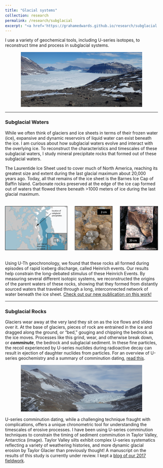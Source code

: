 ```yaml
---
title: "Glacial systems"
collection: research
permalink: /research/subglacial
excerpt: "<a href='https://grahamedwards.github.io/research/subglacial'><img src='/images/ice/Linebreen_snout.jpg' width='400'></a>"
---
```



I use a variety of geochemical tools, including U-series isotopes, to reconstruct time and process in subglacial systems.
<br>
<center><img src='../images/ice/UpperTaylor.JPG' width="400" ></center>

---
### Subglacial Waters

While we often think of glaciers and ice sheets in terms of their frozen water (ice), expansive and dynamic reservoirs of liquid water can exist beneath the ice. I am curious about how subglacial waters evolve and interact with the overlying ice. To reconstruct the characteristics and timescales of these subglacial waters, I study mineral precipitate rocks that formed out of these subglacial waters.

The Laurentide Ice Sheet used to cover much of North America, reaching its greatest size and extent during the last glacial maximum about 20,000 years ago. Today, all that remains of the ice sheet is the Barnes Ice Cap of Baffin Island. Carbonate rocks preserved at the edge of the ice cap formed out of waters that flowed there beneath &gt;1000 meters of ice during the last glacial maximum.

<br/>
<center><img src='../images/ice/baffin_overview.png' width="600"></center>
<br/>

Using U-Th geochronology, we found that these rocks all formed during episodes of rapid iceberg discharge, called Heinrich events. Our results help constrain the long-debated stimulus of these Heinrich Events. By measuring several different isotopic systems, we reconstructed the origins of the parent waters of these rocks, showing that they formed from distantly sourced waters that traveled through a long, interconnected network of water beneath the ice sheet. [Check out our new publication on this work!](https://www.science.org/doi/10.1126/sciadv.abp9329)

---
### Subglacial Rocks
Glaciers wear away at the very land they sit on as the ice flows and slides over it. At the base of glaciers, pieces of rock are entrained in the ice and dragged along the ground, or “bed,” gouging and chipping the bedrock as the ice moves. Processes like this grind, wear, and otherwise break down, or __*comminute*__, the bedrock and subglacial sediment. In these fine particles, the recoil experienced by U-series nuclides during radioactive decay can result in ejection of daughter nuclides from particles. For an overview of U-series geochemistry and a summary of comminution dating,  [read this](https://grahamedwards.github.io/research/u-comm).

<center><img src='../images/ice/Taylor_broad.JPG' width="400"></center>

U-series comminution dating, while a challenging technique fraught with complications, offers a unique chronometric tool for understanding the timescales of erosive processes. I have been using U-series comminution techniques to constrain the timing of sediment comminution in Taylor Valley, Antarctica (image). Taylor Valley silts exhibit complex U-series systematics reflecting a variety of weathering histories, and more dynamic glacial erosion by Taylor Glacier than previously thought! A manuscript on the results of this study is currently under review. I kept a [blog of our 2017 fieldwork](https://edwardsgh.wordpress.com/blogs/taylor-valley-antarctica-2017/).


